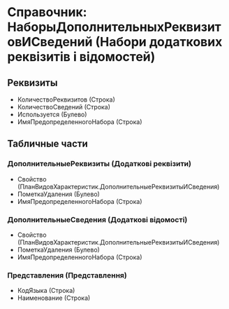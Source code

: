 ﻿# Справочник: НаборыДополнительныхРеквизитовИСведений (Набори додаткових реквізитів і відомостей)

## Реквизиты

- КоличествоРеквизитов (Строка)
- КоличествоСведений (Строка)
- Используется (Булево)
- ИмяПредопределенногоНабора (Строка)

## Табличные части

### ДополнительныеРеквизиты (Додаткові реквізити)

- Свойство (ПланВидовХарактеристик.ДополнительныеРеквизитыИСведения)
- ПометкаУдаления (Булево)
- ИмяПредопределенногоНабора (Строка)

### ДополнительныеСведения (Додаткові відомості)

- Свойство (ПланВидовХарактеристик.ДополнительныеРеквизитыИСведения)
- ПометкаУдаления (Булево)
- ИмяПредопределенногоНабора (Строка)

### Представления (Представлення)

- КодЯзыка (Строка)
- Наименование (Строка)

